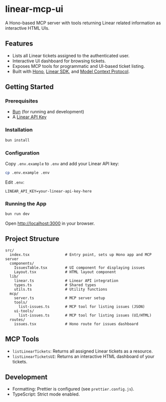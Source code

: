 # linear-mcp-ui

A Hono-based MCP server with tools returning Linear related information as interactive HTML UIs.
## Features

- Lists all Linear tickets assigned to the authenticated user.
- Interactive UI dashboard for browsing tickets.
- Exposes MCP tools for programmatic and UI-based ticket listing.
- Built with [Hono](https://hono.dev/), [Linear SDK](https://github.com/linear/linear), and [Model Context Protocol](https://modelcontextprotocol.org/).

## Getting Started

### Prerequisites

- [Bun](https://bun.sh/) (for running and development)
- A [Linear API Key](https://linear.app/developers/graphql#personal-api-keys)

### Installation

```sh
bun install
```

### Configuration

Copy `.env.example` to `.env` and add your Linear API key:

```sh
cp .env.example .env
```

Edit `.env`:

```
LINEAR_API_KEY=your-linear-api-key-here
```

### Running the App

```sh
bun run dev
```

Open [http://localhost:3000](http://localhost:3000) in your browser.

## Project Structure

```
src/
  index.tsx                # Entry point, sets up Hono app and MCP server
  components/
    IssuesTable.tsx        # UI component for displaying issues
    Layout.tsx             # HTML layout component
  lib/
    linear.ts              # Linear API integration
    types.ts               # Shared types
    utils.ts               # Utility functions
  mcp/
    server.ts              # MCP server setup
    tools/
      list-issues.ts       # MCP tool for listing issues (JSON)
    ui-tools/
      list-issues.ts       # MCP tool for listing issues (UI/HTML)
  routes/
    issues.tsx             # Hono route for issues dashboard
```

## MCP Tools

- `listLinearTickets`: Returns all assigned Linear tickets as a resource.
- `listLinearTicketsUI`: Returns an interactive HTML dashboard of your tickets.

## Development

- Formatting: Prettier is configured (see `prettier.config.js`).
- TypeScript: Strict mode enabled.
